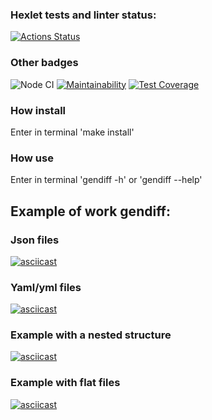 ### Hexlet tests and linter status:
[![Actions Status](https://github.com/Pyplee/frontend-project-46/workflows/hexlet-check/badge.svg)](https://github.com/Pyplee/frontend-project-46/actions)
### Other badges
![Node CI](https://github.com/Pyplee/frontend-project-46/actions/workflows/node.js.yml/badge.svg)
[![Maintainability](https://api.codeclimate.com/v1/badges/9afb8ad0c5c08541a483/maintainability)](https://codeclimate.com/github/Pyplee/frontend-project-46/maintainability)
[![Test Coverage](https://api.codeclimate.com/v1/badges/9afb8ad0c5c08541a483/test_coverage)](https://codeclimate.com/github/Pyplee/frontend-project-46/test_coverage)
### How install
Enter in terminal 'make install'
### How use
Enter in terminal 'gendiff -h' or 'gendiff --help'
## Example of work gendiff:
### Json files
[![asciicast](https://asciinema.org/a/NRwKKFzdAe87tudQ6MX7mg4V1.svg)](https://asciinema.org/a/NRwKKFzdAe87tudQ6MX7mg4V1)
### Yaml/yml files
[![asciicast](https://asciinema.org/a/eR7VWDnShBWRE8dSlEs9VP2RA.svg)](https://asciinema.org/a/eR7VWDnShBWRE8dSlEs9VP2RA)
### Example with a nested structure
[![asciicast](https://asciinema.org/a/Be07gsea9HFQNBkgJJHZNgQSz.svg)](https://asciinema.org/a/Be07gsea9HFQNBkgJJHZNgQSz)
### Example with flat files
[![asciicast](https://asciinema.org/a/ORcHFHzmsCaPJR6vezG5MRQr8.svg)](https://asciinema.org/a/ORcHFHzmsCaPJR6vezG5MRQr8)